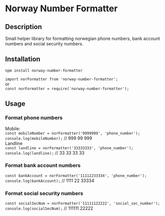 # Norway Number Formatter

  ## Description
  Small helper library for formatting norwegian phone numbers, bank account numbers and social security numbers.
  
  ## Installation
  `npm install norway-number-formatter`
  
  `import norFormatter from 'norway-number-formatter';`
  <br>
  or
  <br>
  `const norFormatter = require('norway-number-formatter');`
  
  ## Usage
  
  ### Format phone numbers
  Mobile:
  <br>
  `const mobileNumber = norFormatter('9999999', 'phone_number');`
  <br>
  `console.log(mobileNumber);` // 999 99 999
  <br>
  Landline
  <br>
  `const landline = norFormatter('33333333', 'phone_number');`
  <br>
  `console.log(landline);` // 33 33 33 33
  
  ### Format bank account numbers
  `const bankAccount = norFormatter('11112233334', 'phone_number');`
  <br>
  `console.log(bankAccount);` // 1111 22 33334

  ### Format social security numbers
  `const socialSecNum = norFormatter('11111122222', 'social_sec_number');`
  <br>
  `console.log(socialSecNum);` // 111111 22222